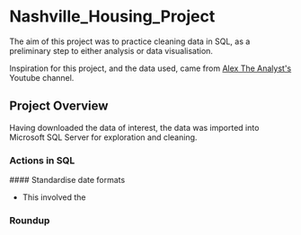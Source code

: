 # Nashville_Housing_Project

The aim of this project was to practice cleaning data in SQL, as a preliminary step to either analysis or data visualisation.

Inspiration for this project, and the data used, came from [Alex The Analyst's](https://www.youtube.com/channel/UC7cs8q-gJRlGwj4A8OmCmXg) Youtube channel.


## Project Overview

Having downloaded the data of interest, the data was imported into Microsoft SQL Server for exploration and cleaning.

### Actions in SQL

#### Standardise date formats

   - This involved the 

### Roundup
